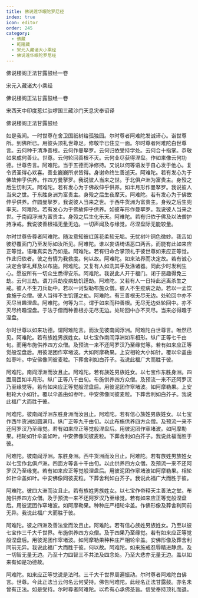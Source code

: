 ```yaml
---
title: 佛说莲华眼陀罗尼经
index: true
icon: editor
order: 245
category:
  - 佛藏
  - 乾隆藏
  - 宋元入藏诸大小乘经
  - 佛说莲华眼陀罗尼经
---
```


佛说楼阁正法甘露鼓经一卷  

宋元入藏诸大小乘经  

佛说楼阁正法甘露鼓经一卷  

宋西天中印度惹烂驮啰国三藏沙门天息灾奉诏译  

佛说楼阁正法甘露鼓经  

如是我闻。一时世尊在舍卫国祇树给孤独园。尔时尊者阿难陀发诚谛心。诣世尊所。到佛所已。用彼头顶礼世尊足。修敬毕已住立一面。尔时尊者阿难陀白世尊言。云何种于清净善根。云何作曼拏罗。云何归依受持学处。云何合十指掌。恭敬如来成何善业。世尊。云何轮回善根不灭。云何业尽获得涅盘。作如来像云何功德。世尊告言。阿难陀。当于五德而净修持。又说以何等语发于自心发于他心。复令贤圣得心欢喜。善业巍巍所求皆得。身谢命终生善逝天。阿难陀。若有发心为于佛故伸乎供养。作四方曼拏罗。我说彼人当来之世。于北俱卢洲为富贵主。身殁之后生忉利天。阿难陀。若有发心为于佛故伸乎供养。如半月形作曼拏罗。我说彼人当来之世。于东胜身洲为富贵主。身殁之后生夜摩天。阿难陀。若有发心为于佛故伸乎供养。作圆曼拏罗。我说彼人当来之世。于西牛货洲为富贵主。身殁之后生兜率天。阿难陀。若有发心为于佛故伸乎供养。如彼车形作曼拏罗。我说彼人当来之世。于南阎浮洲为富贵主。身殁之后生化乐天。阿难陀。若有归依于佛及以法僧护持净戒。我说彼善根福无量无边。一切声闻及与缘觉。尽涅盘际无能较量。  

尔时世尊告尊者阿难陀。随汝意知彼红莲花柔软无垢。无忧树叶铜色微妙。我舌如彼舒覆面门乃至发际如汝所见。阿难陀。谁以妄语绮语恶口两舌。而能有此如来应正等觉。语唯真实舌乃如是。阿难陀。若有归命合掌顶礼于彼世尊如来应正等觉。作此归依者。彼之有情为我救度。何以故。阿难陀。如来法界而决定故。若有诚心决定合掌礼拜及以布施。阿难陀。又复有人如洗其手及涤诸器。同此少时发利生心。愿彼所有一切众生悉得安乐。阿难陀。我说此人开于福门。闭于恶趣得免三劫。云何三劫。谓刀兵劫疫病劫饥馑劫。阿难陀。又若有人一日持此远离杀生之戒。彼人不生刀兵劫中。若以一诃梨勒布施众僧。彼人不生疫病之劫。若以一盂饮食施于众僧。彼人当得不生饥馑之劫。阿难陀。有三善根无尽无边。处轮回中亦不灭尽当趣涅盘。阿难陀。何等为三。谓于如来而种善根。无尽无边处轮回中。亦不灭尽终趣涅盘。于法于僧而种善根亦无尽无边。处轮回中亦不灭尽。当来必得趣于涅盘。  

尔时世尊以如来功德。谓阿难陀言。而汝见彼南阎浮洲。阿难陀白世尊言。唯然已见。阿难陀。若有族姓男族姓女。以七宝作南阎浮洲如车相形。纵广正等七千由旬。而用布施供养四方众僧。及预流一来不还阿罗汉乃至缘觉等。若有如来应正等觉般涅盘后。用彼泥团作窣堵波。大如阿摩勒果。上安相轮大小如针。覆以伞盖由如枣叶。中安佛像同彼麦粒。下葬舍利如白芥子。我说此福广大而胜于彼。  

阿难陀。南阎浮洲而汝且止。阿难陀。若有族姓男族姓女。以七宝作东胜身洲。四面周匝如半月形。纵广正等八千由旬。布施供养四方众僧。及预流一来不还阿罗汉乃至缘觉等。若有如来应正等觉般涅盘后。用彼泥团作窣堵波。如阿摩勒果。上安相轮大小如针。覆以伞盖由如枣叶。中安佛像同彼麦粒。下葬舍利如白芥子。我说此福广大而胜于彼。  

阿难陀。彼南阎浮洲东胜身洲而汝且止。阿难陀。若有信心族姓男族姓女。以七宝作西牛货洲如圆满月。纵广正等九千由旬。以此布施供养四方众僧。及预流一来不还阿罗汉乃至缘觉。若有如来应正等觉般涅盘后。用彼泥团作窣堵波。如阿摩勒果。相轮如针伞盖如叶。中安佛像同彼麦粒。下葬舍利如白芥子。我说此福而胜于彼。  

阿难陀。彼南阎浮洲。东胜身洲。西牛货洲而汝且止。阿难陀。若有族姓男族姓女以七宝作北俱卢洲。四面方等各十千由旬。以此供养四方众僧。及预流一来不还阿罗汉乃至缘觉。若有如来应正等觉般涅盘后。用彼泥团作窣堵波如阿摩勒果。相轮如针伞盖如叶。中安佛像同彼麦粒。下葬舍利如白芥子。我说此福广大而胜于彼。  

阿难陀。彼四大洲而汝且止。若有族姓男族姓女。以七宝作帝释天主善法之堂。布施供养四方众僧。及于预流一来不还阿罗汉乃至缘觉。若有如来应正等觉般涅盘后。用彼泥团作窣堵波。如阿摩勒果。种种庄严相轮伞盖。作佛形像及葬舍利同前无异。我说此福广大而胜于彼。  

阿难陀。彼之四洲及善法堂而汝且止。阿难陀。若有信心族姓男族姓女。乃至以彼七宝作三千大千世界。布施供养四方众僧。及于四果乃至缘觉。若有如来应正等觉般涅盘后。用彼泥团作窣堵波。如阿摩勒果种种庄严相轮伞盖。安佛形像及葬舍利同前无异。我说此福广大而胜于彼。何以故。阿难陀。如来施戒忍辱精进静虑。及一切智无量无边。乃至十力四智三不共法及四念处。乃至大悲亦无量无边。盖以如来有如是功德故。  

阿难陀。如来应正等觉说是法时。三千大千世界周遍振动。尔时尊者阿难陀白佛言。世尊。今此正法当云何名云何受持。佛告阿难陀。此经名正法甘露鼓。亦名未曾有正法。如是受持。尔时尊者阿难陀。以希有心承佛圣旨。信受奉持顶礼而退。  
